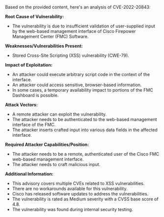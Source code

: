 Based on the provided content, here's an analysis of CVE-2022-20843:

**Root Cause of Vulnerability:**
- The vulnerability is due to insufficient validation of user-supplied input by the web-based management interface of Cisco Firepower Management Center (FMC) Software.

**Weaknesses/Vulnerabilities Present:**
- Stored Cross-Site Scripting (XSS) vulnerability (CWE-79).

**Impact of Exploitation:**
- An attacker could execute arbitrary script code in the context of the interface.
- An attacker could access sensitive, browser-based information.
- In some cases, a temporary availability impact to portions of the FMC Dashboard is possible.

**Attack Vectors:**
- A remote attacker can exploit the vulnerability.
- The attacker needs to be authenticated to the web-based management interface of the FMC.
- The attacker inserts crafted input into various data fields in the affected interface.

**Required Attacker Capabilities/Position:**
- The attacker needs to be a remote, authenticated user of the Cisco FMC web-based management interface.
- The attacker needs to craft malicious input.

**Additional Information:**
- This advisory covers multiple CVEs related to XSS vulnerabilities.
- There are no workarounds available for this vulnerability.
- Cisco has released software updates to address the vulnerabilities.
- The vulnerability is rated as Medium severity with a CVSS base score of 4.8.
- The vulnerability was found during internal security testing.